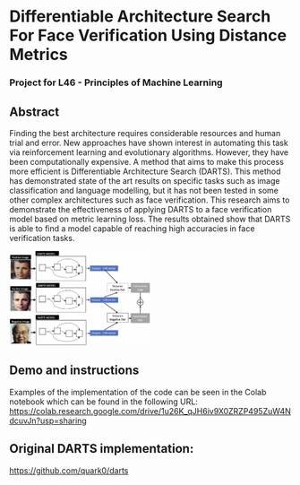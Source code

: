 # Differentiable Architecture Search For Face Verification Using Distance Metrics
### Project for L46 - Principles of Machine Learning


## Abstract
Finding the best architecture requires considerable resources and human trial and error. New approaches have shown interest in automating this task via reinforcement learning and evolutionary algorithms. However, they have been computationally expensive. A method that aims to make this process more efficient is Differentiable Architecture Search (DARTS). This method has demonstrated state of the art results on specific tasks such as image classification and language modelling, but it has not been tested in some other complex architectures such as face verification. This research aims to demonstrate the effectiveness of applying DARTS to a face verification model based on metric learning loss. The results obtained show that DARTS is able to find a model capable of reaching high accuracies in face verification tasks.

<img width="50%" src="./img/model-diagram.png" />

## Demo and instructions
Examples of the implementation of the code can be seen in the Colab notebook which can be found in the following URL: https://colab.research.google.com/drive/1u26K_qJH6iv9X0ZRZP495ZuW4NdcuvJn?usp=sharing

## Original DARTS implementation: 
https://github.com/quark0/darts